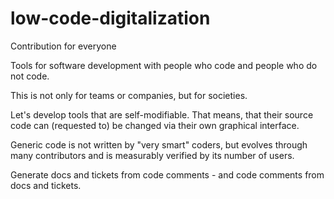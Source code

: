 # low-code-digitalization
Contribution for everyone

Tools for software development with people who code and people who do not code. 

This is not only for teams or companies, but for societies. 

Let's develop tools that are self-modifiable. That means, that their source code can (requested to) be changed via their own graphical interface.

Generic code is not written by "very smart" coders, but evolves through many contributors and is measurably verified by its number of users.

Generate docs and tickets from code comments - and code comments from docs and tickets.

